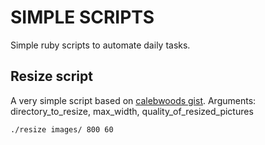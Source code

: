 # SIMPLE SCRIPTS
Simple ruby scripts to automate daily tasks.

## Resize script
A very simple script based on [calebwoods gist](https://gist.github.com/calebwoods/714731713935bd2b3625).
Arguments: directory_to_resize, max_width, quality_of_resized_pictures
```zsh
./resize images/ 800 60
```
